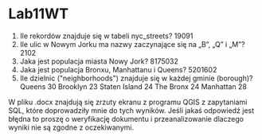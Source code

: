 # Lab11WT
1. Ile rekordów znajduje się w tabeli nyc_streets?
19091
2. Ile ulic w Nowym Jorku ma nazwy zaczynające się na „B”, „Q” i „M”?
2102
3. Jaka jest populacja miasta Nowy Jork?
8175032
4. Jaka jest populacja Bronxu, Manhattanu i Queens?
5201602
5. Ile dzielnic ("neighborhoods") znajduje się w każdej gminie (borough)?
Queens        30
Brooklyn      23
Staten Island 24
The Bronx     24
Manhattan     28

W pliku .docx znajdują się zrzuty ekranu z programu QGIS z zapytaniami SQL, które doprowadziły mnie do tych wyników. Jeśli jakaś odpowiedź jest błędna to proszę o weryfikację dokumentu i przeanalizowanie dlaczego wyniki nie są zgodne z oczekiwanymi.
